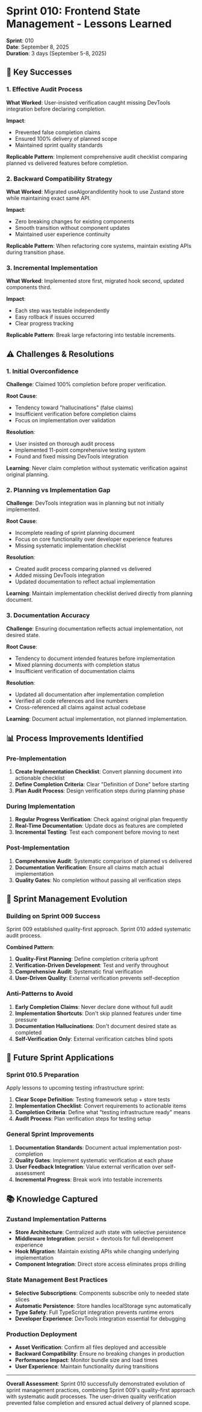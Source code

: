 # Sprint 010: Frontend State Management - Lessons Learned

**Sprint**: 010  
**Date**: September 8, 2025  
**Duration**: 3 days (September 5-8, 2025)  

## 🎯 **Key Successes**

### **1. Effective Audit Process**
**What Worked**: User-insisted verification caught missing DevTools integration before declaring completion.

**Impact**: 
- Prevented false completion claims
- Ensured 100% delivery of planned scope
- Maintained sprint quality standards

**Replicable Pattern**: Implement comprehensive audit checklist comparing planned vs delivered features before completion.

### **2. Backward Compatibility Strategy**
**What Worked**: Migrated useAlgorandIdentity hook to use Zustand store while maintaining exact same API.

**Impact**:
- Zero breaking changes for existing components
- Smooth transition without component updates
- Maintained user experience continuity

**Replicable Pattern**: When refactoring core systems, maintain existing APIs during transition phase.

### **3. Incremental Implementation**
**What Worked**: Implemented store first, migrated hook second, updated components third.

**Impact**:
- Each step was testable independently
- Easy rollback if issues occurred
- Clear progress tracking

**Replicable Pattern**: Break large refactoring into testable increments.

## ⚠️ **Challenges & Resolutions**

### **1. Initial Overconfidence**
**Challenge**: Claimed 100% completion before proper verification.

**Root Cause**: 
- Tendency toward "hallucinations" (false claims)
- Insufficient verification before completion claims
- Focus on implementation over validation

**Resolution**: 
- User insisted on thorough audit process
- Implemented 11-point comprehensive testing system
- Found and fixed missing DevTools integration

**Learning**: Never claim completion without systematic verification against original planning.

### **2. Planning vs Implementation Gap**
**Challenge**: DevTools integration was in planning but not initially implemented.

**Root Cause**: 
- Incomplete reading of sprint planning document
- Focus on core functionality over developer experience features
- Missing systematic implementation checklist

**Resolution**: 
- Created audit process comparing planned vs delivered
- Added missing DevTools integration
- Updated documentation to reflect actual implementation

**Learning**: Maintain implementation checklist derived directly from planning document.

### **3. Documentation Accuracy**
**Challenge**: Ensuring documentation reflects actual implementation, not desired state.

**Root Cause**: 
- Tendency to document intended features before implementation
- Mixed planning documents with completion status
- Insufficient verification of documentation claims

**Resolution**: 
- Updated all documentation after implementation completion
- Verified all code references and line numbers
- Cross-referenced all claims against actual codebase

**Learning**: Document actual implementation, not planned implementation.

## 📊 **Process Improvements Identified**

### **Pre-Implementation**
1. **Create Implementation Checklist**: Convert planning document into actionable checklist
2. **Define Completion Criteria**: Clear "Definition of Done" before starting
3. **Plan Audit Process**: Design verification steps during planning phase

### **During Implementation**
1. **Regular Progress Verification**: Check against original plan frequently
2. **Real-Time Documentation**: Update docs as features are completed
3. **Incremental Testing**: Test each component before moving to next

### **Post-Implementation**
1. **Comprehensive Audit**: Systematic comparison of planned vs delivered
2. **Documentation Verification**: Ensure all claims match actual implementation
3. **Quality Gates**: No completion without passing all verification steps

## 🔄 **Sprint Management Evolution**

### **Building on Sprint 009 Success**
Sprint 009 established quality-first approach. Sprint 010 added systematic audit process.

**Combined Pattern**:
1. **Quality-First Planning**: Define completion criteria upfront
2. **Verification-Driven Development**: Test and verify throughout
3. **Comprehensive Audit**: Systematic final verification
4. **User-Driven Quality**: External verification prevents self-deception

### **Anti-Patterns to Avoid**
1. **Early Completion Claims**: Never declare done without full audit
2. **Implementation Shortcuts**: Don't skip planned features under time pressure
3. **Documentation Hallucinations**: Don't document desired state as completed
4. **Self-Verification Only**: External verification catches blind spots

## 🎯 **Future Sprint Applications**

### **Sprint 010.5 Preparation**
Apply lessons to upcoming testing infrastructure sprint:

1. **Clear Scope Definition**: Testing framework setup + store tests
2. **Implementation Checklist**: Convert requirements to actionable items
3. **Completion Criteria**: Define what "testing infrastructure ready" means
4. **Audit Process**: Plan verification steps for testing setup

### **General Sprint Improvements**
1. **Documentation Standards**: Document actual implementation post-completion
2. **Quality Gates**: Implement systematic verification at each phase
3. **User Feedback Integration**: Value external verification over self-assessment
4. **Incremental Progress**: Break work into testable increments

## 📚 **Knowledge Captured**

### **Zustand Implementation Patterns**
- **Store Architecture**: Centralized auth state with selective persistence
- **Middleware Integration**: persist + devtools for full development experience  
- **Hook Migration**: Maintain existing APIs while changing underlying implementation
- **Component Integration**: Direct store access eliminates props drilling

### **State Management Best Practices**
- **Selective Subscriptions**: Components subscribe only to needed state slices
- **Automatic Persistence**: Store handles localStorage sync automatically
- **Type Safety**: Full TypeScript integration prevents runtime errors
- **Developer Experience**: DevTools integration essential for debugging

### **Production Deployment**
- **Asset Verification**: Confirm all files deployed and accessible
- **Backward Compatibility**: Ensure no breaking changes in production
- **Performance Impact**: Monitor bundle size and load times
- **User Experience**: Maintain functionality during transitions

---

**Overall Assessment**: Sprint 010 successfully demonstrated evolution of sprint management practices, combining Sprint 009's quality-first approach with systematic audit processes. The user-driven quality verification prevented false completion and ensured actual delivery of planned scope.